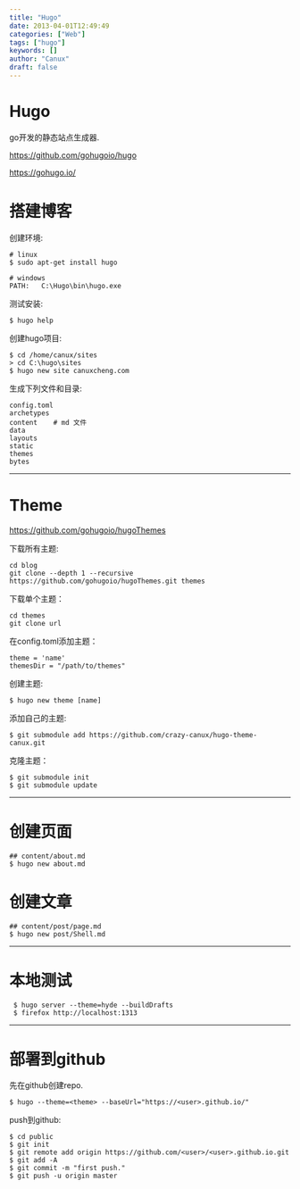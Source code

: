 ```yaml
---
title: "Hugo"
date: 2013-04-01T12:49:49
categories: ["Web"]
tags: ["hugo"]
keywords: []
author: "Canux"
draft: false
---
```


# Hugo

go开发的静态站点生成器.

<https://github.com/gohugoio/hugo>

<https://gohugo.io/>

# 搭建博客

创建环境:

    # linux
    $ sudo apt-get install hugo

    # windows
    PATH:   C:\Hugo\bin\hugo.exe

测试安装:

    $ hugo help

创建hugo项目:

    $ cd /home/canux/sites
    > cd C:\hugo\sites
    $ hugo new site canuxcheng.com

生成下列文件和目录:

    config.toml
    archetypes
    content    # md 文件
    data
    layouts
    static
    themes
    bytes

***

# Theme

<https://github.com/gohugoio/hugoThemes>

下载所有主题:

    cd blog
    git clone --depth 1 --recursive https://github.com/gohugoio/hugoThemes.git themes

下载单个主题：

    cd themes
    git clone url

在config.toml添加主题：

    theme = 'name'
    themesDir = "/path/to/themes"

创建主题:

    $ hugo new theme [name]

添加自己的主题:

    $ git submodule add https://github.com/crazy-canux/hugo-theme-canux.git

克隆主题：

    $ git submodule init
    $ git submodule update

***

# 创建页面

    ## content/about.md
    $ hugo new about.md

# 创建文章

    ## content/post/page.md
    $ hugo new post/Shell.md

***

 # 本地测试

     $ hugo server --theme=hyde --buildDrafts
     $ firefox http://localhost:1313

***

# 部署到github

先在github创建repo.

    $ hugo --theme=<theme> --baseUrl="https://<user>.github.io/"

push到github:

    $ cd public
    $ git init
    $ git remote add origin https://github.com/<user>/<user>.github.io.git
    $ git add -A
    $ git commit -m "first push."
    $ git push -u origin master
